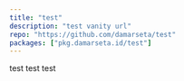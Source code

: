```yaml
---
title: "test"
description: "test vanity url"
repo: "https://github.com/damarseta/test"
packages: ["pkg.damarseta.id/test"]
---
```


test test test